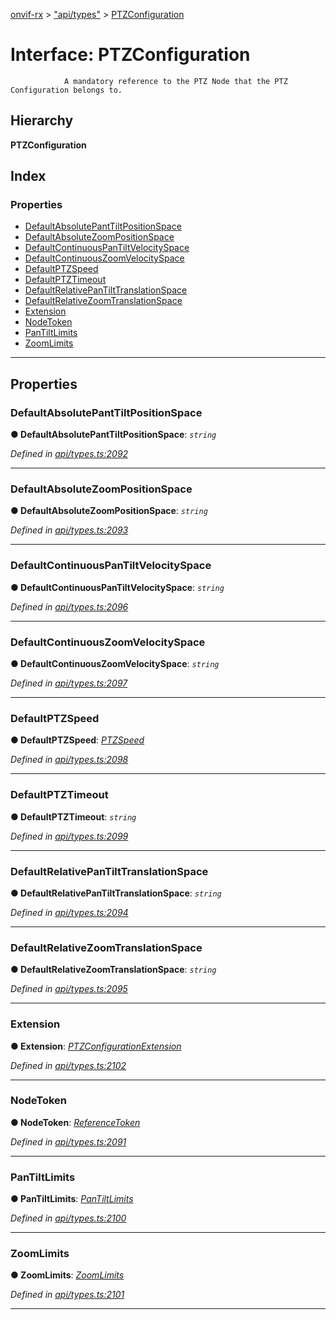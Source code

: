 [onvif-rx](../README.md) > ["api/types"](../modules/_api_types_.md) > [PTZConfiguration](../interfaces/_api_types_.ptzconfiguration.md)

# Interface: PTZConfiguration

```
            A mandatory reference to the PTZ Node that the PTZ Configuration belongs to.
```

## Hierarchy

**PTZConfiguration**

## Index

### Properties

* [DefaultAbsolutePantTiltPositionSpace](_api_types_.ptzconfiguration.md#defaultabsolutepanttiltpositionspace)
* [DefaultAbsoluteZoomPositionSpace](_api_types_.ptzconfiguration.md#defaultabsolutezoompositionspace)
* [DefaultContinuousPanTiltVelocitySpace](_api_types_.ptzconfiguration.md#defaultcontinuouspantiltvelocityspace)
* [DefaultContinuousZoomVelocitySpace](_api_types_.ptzconfiguration.md#defaultcontinuouszoomvelocityspace)
* [DefaultPTZSpeed](_api_types_.ptzconfiguration.md#defaultptzspeed)
* [DefaultPTZTimeout](_api_types_.ptzconfiguration.md#defaultptztimeout)
* [DefaultRelativePanTiltTranslationSpace](_api_types_.ptzconfiguration.md#defaultrelativepantilttranslationspace)
* [DefaultRelativeZoomTranslationSpace](_api_types_.ptzconfiguration.md#defaultrelativezoomtranslationspace)
* [Extension](_api_types_.ptzconfiguration.md#extension)
* [NodeToken](_api_types_.ptzconfiguration.md#nodetoken)
* [PanTiltLimits](_api_types_.ptzconfiguration.md#pantiltlimits)
* [ZoomLimits](_api_types_.ptzconfiguration.md#zoomlimits)

---

## Properties

<a id="defaultabsolutepanttiltpositionspace"></a>

###  DefaultAbsolutePantTiltPositionSpace

**● DefaultAbsolutePantTiltPositionSpace**: *`string`*

*Defined in [api/types.ts:2092](https://github.com/patrickmichalina/onvif-rx/blob/d62cee9/src/api/types.ts#L2092)*

___
<a id="defaultabsolutezoompositionspace"></a>

###  DefaultAbsoluteZoomPositionSpace

**● DefaultAbsoluteZoomPositionSpace**: *`string`*

*Defined in [api/types.ts:2093](https://github.com/patrickmichalina/onvif-rx/blob/d62cee9/src/api/types.ts#L2093)*

___
<a id="defaultcontinuouspantiltvelocityspace"></a>

###  DefaultContinuousPanTiltVelocitySpace

**● DefaultContinuousPanTiltVelocitySpace**: *`string`*

*Defined in [api/types.ts:2096](https://github.com/patrickmichalina/onvif-rx/blob/d62cee9/src/api/types.ts#L2096)*

___
<a id="defaultcontinuouszoomvelocityspace"></a>

###  DefaultContinuousZoomVelocitySpace

**● DefaultContinuousZoomVelocitySpace**: *`string`*

*Defined in [api/types.ts:2097](https://github.com/patrickmichalina/onvif-rx/blob/d62cee9/src/api/types.ts#L2097)*

___
<a id="defaultptzspeed"></a>

###  DefaultPTZSpeed

**● DefaultPTZSpeed**: *[PTZSpeed](_api_types_.ptzspeed.md)*

*Defined in [api/types.ts:2098](https://github.com/patrickmichalina/onvif-rx/blob/d62cee9/src/api/types.ts#L2098)*

___
<a id="defaultptztimeout"></a>

###  DefaultPTZTimeout

**● DefaultPTZTimeout**: *`string`*

*Defined in [api/types.ts:2099](https://github.com/patrickmichalina/onvif-rx/blob/d62cee9/src/api/types.ts#L2099)*

___
<a id="defaultrelativepantilttranslationspace"></a>

###  DefaultRelativePanTiltTranslationSpace

**● DefaultRelativePanTiltTranslationSpace**: *`string`*

*Defined in [api/types.ts:2094](https://github.com/patrickmichalina/onvif-rx/blob/d62cee9/src/api/types.ts#L2094)*

___
<a id="defaultrelativezoomtranslationspace"></a>

###  DefaultRelativeZoomTranslationSpace

**● DefaultRelativeZoomTranslationSpace**: *`string`*

*Defined in [api/types.ts:2095](https://github.com/patrickmichalina/onvif-rx/blob/d62cee9/src/api/types.ts#L2095)*

___
<a id="extension"></a>

###  Extension

**● Extension**: *[PTZConfigurationExtension](_api_types_.ptzconfigurationextension.md)*

*Defined in [api/types.ts:2102](https://github.com/patrickmichalina/onvif-rx/blob/d62cee9/src/api/types.ts#L2102)*

___
<a id="nodetoken"></a>

###  NodeToken

**● NodeToken**: *[ReferenceToken](../modules/_api_types_.md#referencetoken)*

*Defined in [api/types.ts:2091](https://github.com/patrickmichalina/onvif-rx/blob/d62cee9/src/api/types.ts#L2091)*

___
<a id="pantiltlimits"></a>

###  PanTiltLimits

**● PanTiltLimits**: *[PanTiltLimits](_api_types_.pantiltlimits.md)*

*Defined in [api/types.ts:2100](https://github.com/patrickmichalina/onvif-rx/blob/d62cee9/src/api/types.ts#L2100)*

___
<a id="zoomlimits"></a>

###  ZoomLimits

**● ZoomLimits**: *[ZoomLimits](_api_types_.zoomlimits.md)*

*Defined in [api/types.ts:2101](https://github.com/patrickmichalina/onvif-rx/blob/d62cee9/src/api/types.ts#L2101)*

___

